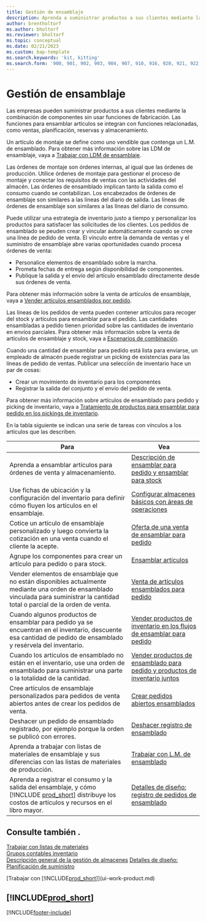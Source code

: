 ```yaml
---
title: Gestión de ensamblaje
description: Aprenda a suministrar productos a sus clientes mediante la combinación de componentes en procesos simples sin usar funciones de fabricación.
author: brentholtorf
ms.author: bholtorf
ms.reviewer: bholtorf
ms.topic: conceptual
ms.date: 02/21/2023
ms.custom: bap-template
ms.search.keywords: 'kit, kitting'
ms.search.form: '900, 901, 902, 903, 904, 907, 910, 916, 920, 921, 922, 923, 940, 941, 942, 930, 931, 932, 914, 915, 905'
---
```

# <a name="assembly-management"></a>Gestión de ensamblaje

Las empresas pueden suministrar productos a sus clientes mediante la combinación de componentes sin usar funciones de fabricación. Las funciones para ensamblar artículos se integran con funciones relacionadas, como ventas, planificación, reservas y almacenamiento.  

Un artículo de montaje se define como uno vendible que contenga un L.M. de ensamblado. Para obtener más información sobre las LDM de ensamblaje, vaya a [Trabajar con LDM de ensamblaje](assembly-how-work-assembly-boms.md).

Las órdenes de montaje son órdenes internas, al igual que las órdenes de producción. Utilice órdenes de montaje para gestionar el proceso de montaje y conectar los requisitos de ventas con las actividades del almacén. Las órdenes de ensamblado implican tanto la salida como el consumo cuando se contabilizan. Los encabezados de órdenes de ensamblaje son similares a las líneas del diario de salida. Las líneas de órdenes de ensamblaje son similares a las líneas del diario de consumo.  

Puede utilizar una estrategia de inventario justo a tiempo y personalizar los productos para satisfacer las solicitudes de los clientes. Los pedidos de ensamblado se peuden crear y vincular automáticamente cuando se cree una línea de pedido de venta. El vínculo entre la demanda de ventas y el suministro de ensamblaje abre varias oportunidades cuando procesa órdenes de venta:

* Personalice elementos de ensamblado sobre la marcha.
* Prometa fechas de entrega según disponibilidad de componentes.
* Publique la salida y el envío del artículo ensamblado directamente desde sus órdenes de venta.

Para obtener más información sobre la venta de artículos de ensamblaje, vaya a [Vender artículos ensamblados por pedido](assembly-how-to-sell-items-assembled-to-order.md).  

Las líneas de los pedidos de venta pueden contener artículos para recoger del stock y artículos para ensamblar para el pedido. Las cantidades ensambladas a pedido tienen prioridad sobre las cantidades de inventario en envíos parciales. Para obtener más información sobre la venta de artículos de ensamblaje y stock, vaya a [Escenarios de combinación](assembly-assemble-to-order-or-assemble-to-stock.md#combination-scenarios).  

Cuando una cantidad de ensamblar para pedido está lista para enviarse, un empleado de almacén puede registrar un picking de existencias para las líneas de pedido de ventas. Publicar una selección de inventario hace un par de cosas:

* Crear un movimiento de inventario para los componentes
* Registrar la salida del conjunto y el envío del pedido de venta.

Para obtener más información sobre artículos de ensamblado para pedido y picking de inventario, vaya a [Tratamiento de productos para ensamblar para pedido en los pickings de inventario](warehouse-how-to-pick-items-with-inventory-picks.md#handling-assemble-to-order-items-with-inventory-picks).

En la tabla siguiente se indican una serie de tareas con vínculos a los artículos que las describen.

|**Para**|**Vea**|  
|------------|-------------|  
|Aprenda a ensamblar artículos para órdenes de venta y almacenamiento.|[Descripción de ensamblar para pedido y ensamblar para stock](assembly-assemble-to-order-or-assemble-to-stock.md)|
|Use fichas de ubicación y la configuración del inventario para definir cómo fluyen los artículos en el ensamblaje.|[Configurar almacenes básicos con áreas de operaciones](warehouse-how-to-set-up-basic-warehouses-with-operations-areas.md)|
|Cotice un artículo de ensamblaje personalizado y luego convierta la cotización en una venta cuando el cliente la acepte.|[Oferta de una venta de ensamblar para pedido](assembly-how-to-quote-an-assemble-to-order-sale.md)|
|Agrupe los componentes para crear un artículo para pedido o para stock.|[Ensamblar artículos](assembly-how-to-assemble-items.md)|  
|Vender elementos de ensamblaje que no están disponibles actualmente mediante una orden de ensamblado vinculada para suministrar la cantidad total o parcial de la orden de venta.|[Venta de artículos ensamblados para pedido](assembly-how-to-sell-items-assembled-to-order.md)|
|Cuando algunos productos de ensamblar para pedido ya se encuentran en el inventario, descuente esa cantidad de pedido de ensamblado y resérvela del inventario.|[Vender productos de inventario en los flujos de ensamblar para pedido](assembly-how-to-sell-inventory-items-in-assemble-to-order-flows.md)|  
|Cuando los artículos de ensamblado no están en el inventario, use una orden de ensamblado para suministrar una parte o la totalidad de la cantidad.|[Vender productos de ensamblado para pedido y productos de inventario juntos](assembly-how-to-sell-assemble-to-order-items-and-inventory-items-together.md)|
|Cree artículos de ensamblaje personalizados para pedidos de venta abiertos antes de crear los pedidos de venta.|[Crear pedidos abiertos ensamblados](assembly-how-to-create-blanket-assembly-orders.md)|
|Deshacer un pedido de ensamblado registrado, por ejemplo porque la orden se publicó con errores.|[Deshacer registro de ensamblado](assembly-how-to-undo-assembly-posting.md)|
|Aprenda a trabajar con listas de materiales de ensamblaje y sus diferencias con las listas de materiales de producción.|[Trabajar con L.M. de ensamblado](assembly-how-work-assembly-boms.md)|
|Aprenda a registrar el consumo y la salida del ensamblaje, y cómo [!INCLUDE [prod_short](includes/prod_short.md)] distribuye los costos de artículos y recursos en el libro mayor.|[Detalles de diseño: registro de pedidos de ensamblado](design-details-assembly-order-posting.md)|  

## <a name="see-also"></a>Consulte también .

[Trabajar con listas de materiales](inventory-how-work-BOMs.md)  
[Grupos contables inventario](inventory-manage-inventory.md)  
[Descripción general de la gestión de almacenes](design-details-warehouse-management.md)
[Detalles de diseño: Planificación de suministro](design-details-supply-planning.md)  
<!-- [Walkthrough: Planning Supplies Manually](walkthrough-planning-supplies-manually.md)   -->
<!-- [Walkthrough: Selling, Assembling, and Shipping Kits](walkthrough-selling-assembling-and-shipping-kits.md)   -->
[Trabajar con [!INCLUDE[prod_short](includes/prod_short.md)]](ui-work-product.md)  

## [!INCLUDE[prod_short](includes/free_trial_md.md)]  

[!INCLUDE[footer-include](includes/footer-banner.md)]
